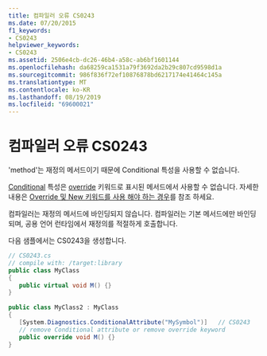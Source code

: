 ```yaml
---
title: 컴파일러 오류 CS0243
ms.date: 07/20/2015
f1_keywords:
- CS0243
helpviewer_keywords:
- CS0243
ms.assetid: 2506e4cb-dc26-46b4-a58c-ab6bf1601144
ms.openlocfilehash: da68259ca1531a79f3692da2b29c807cd9598d1a
ms.sourcegitcommit: 986f836f72ef10876878bd6217174e41464c145a
ms.translationtype: MT
ms.contentlocale: ko-KR
ms.lasthandoff: 08/19/2019
ms.locfileid: "69600021"
---
```

# <a name="compiler-error-cs0243"></a>컴파일러 오류 CS0243

'method'는 재정의 메서드이기 때문에 Conditional 특성을 사용할 수 없습니다.  
  
 [Conditional](../programming-guide/concepts/attributes/common-attributes.md#Conditional) 특성은 [override](../language-reference/keywords/override.md) 키워드로 표시된 메서드에서 사용할 수 없습니다. 자세한 내용은 [Override 및 New 키워드를 사용 해야 하는 경우](../programming-guide/classes-and-structs/knowing-when-to-use-override-and-new-keywords.md)를 참조 하세요.  
  
 컴파일러는 재정의 메서드에 바인딩되지 않습니다. 컴파일러는 기본 메서드에만 바인딩되며, 공용 언어 런타임에서 재정의를 적절하게 호출합니다.  
  
 다음 샘플에서는 CS0243을 생성합니다.  

```csharp
// CS0243.cs  
// compile with: /target:library  
public class MyClass  
{  
   public virtual void M() {}  
}  
  
public class MyClass2 : MyClass  
{  
   [System.Diagnostics.ConditionalAttribute("MySymbol")]   // CS0243  
   // remove Conditional attribute or remove override keyword  
   public override void M() {}  
}  
```
